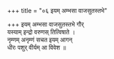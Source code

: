 +++
title = "०६ इयम् अम्भसा वाजसुतस्तभे"

+++
इयम् अम्भसा वाजसुतस्तभे गौर्  
यस्याम् इन्द्रो वरुणस् तित्विषाते ।  
नृम्णम् अनृम्णं सचत इयम् आगन्  
धीरः पशुर् वीर्यम् आ विवेश ॥